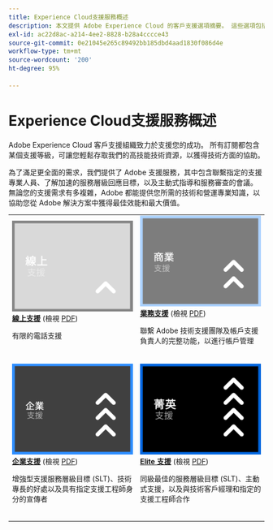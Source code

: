 ```yaml
---
title: Experience Cloud支援服務概述
description: 本文提供 Adobe Experience Cloud 的客戶支援選項摘要。 這些選項包括線上、業務、企業和 Elite。
exl-id: ac22d8ac-a214-4ee2-8828-b28a4cccce43
source-git-commit: 0e21045e265c89492bb185dbd4aad1830f086d4e
workflow-type: tm+mt
source-wordcount: '200'
ht-degree: 95%

---
```


# Experience Cloud支援服務概述

Adobe Experience Cloud 客戶支援組織致力於支援您的成功。 所有訂閱都包含某個支援等級，可讓您輕鬆存取我們的高技能技術資源，以獲得技術方面的協助。

為了滿足更全面的需求，我們提供了 Adobe 支援服務，其中包含聯繫指定的支援專業人員、了解加速的服務層級回應目標，以及主動式指導和服務審查的會議。 無論您的支援需求有多複雜，Adobe 都能提供您所需的技術和營運專業知識，以協助您從 Adobe 解決方案中獲得最佳效能和最大價值。

<table style="table-layout:fixed">
<tr>
  <td>
    <a href="online.md">
    <img alt="線上" src="assets/OnlineSupportThumbnail.png"/>
    </a>
    <div>
    <a href="online.md"><strong>線上支援</strong></a> (檢視 <a href="assets/OnlineSupportDatasheet.pdf" target="_blank">PDF</a>)
    </div>
    <p>有限的電話支援</p>
    <br>
  </td>
  <td>
    <a href="business.md">
      <img alt="業務" src="assets/BusinessSupportThumbnail.png">
    </a>
    <div>
    <a href="business.md"><strong>業務支援</strong></a> (檢視 <a href="assets/BusinessSupportDatasheet.pdf" target="_blank">PDF</a>)
    </div>
    <p>聯繫 Adobe 技術支援團隊及帳戶支援負責人的完整功能，以進行帳戶管理</p>
    <br>
  </td>
</tr>
<tr>
  <td>
    <a href="enterprise.md">
    <img alt="企業" src="assets/EnterpriseSupportThumbnail.png"/>
    </a>
    <div>
    <a href="enterprise.md"><strong>企業支援</strong></a> (檢視 <a href="assets/EnterpriseSupportDatasheet.pdf" target="_blank">PDF</a>)
    </div>
    <p>增強型支援服務層級目標 (SLT)、技術專長的好處以及具有指定支援工程師身分的宣傳者</p>
    <br>
  </td>
  <td>
    <a href="elite.md">
      <img alt="Elite" src="assets/EliteSupportThumbnail.png">
    </a>
    <div>
    <a href="elite.md"><strong>Elite 支援</strong></a> (檢視 <a href="assets/EliteSupportDatasheet.pdf" target="_blank">PDF</a>)
    </div>
    <p>同級最佳的服務層級目標 (SLT)、主動式支援，以及與技術客戶經理和指定的支援工程師合作</p>
    <br>
  </td>
</tr>
</table>

